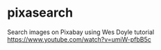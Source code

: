 # pixasearch
Search images on Pixabay using Wes Doyle tutorial https://www.youtube.com/watch?v=umiW-pfbB5c
